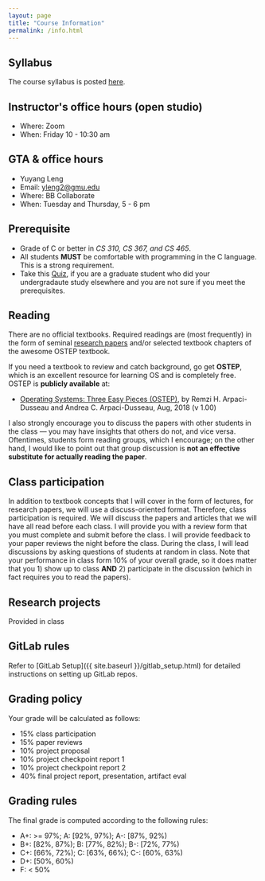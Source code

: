 ```yaml
---
layout: page
title: "Course Information"
permalink: /info.html
---
```


## Syllabus

The course syllabus is posted [here](https://cs.gmu.edu/media/syllabi/Spring2022/CS_571ChengY.html).

## Instructor's office hours (open studio)

* Where: Zoom
* When: Friday 10 - 10:30 am

## GTA & office hours

* Yuyang Leng
* Email: [yleng2@gmu.edu](mailto:yleng2@gmu.edu)
* Where: BB Collaborate
* When: Tuesday and Thursday, 5 - 6 pm



## Prerequisite

* Grade of C or better in *CS 310, CS 367, and CS 465*. 
* All students **MUST** be comfortable with programming in the C language. This is a strong requirement. 
* Take this [Quiz](https://docs.google.com/document/d/1NRL5eLQ-KqhZ6f1PSk-vAbaE9y7FKVnD-aXTCUfBlH8/edit?usp=sharing), if you are a graduate student who did your undergradaute study elsewhere and you are not sure if you meet the prerequisites.


## Reading

There are no official textbooks. Required readings are (most
frequently) in the form of seminal [research papers](./reading_list.html) and/or selected
textbook chapters of the awesome OSTEP textbook. 

If you need a textbook to review and catch background, go get **OSTEP**,
which is an excellent resource for learning OS and is completely
free. OSTEP is **publicly available** at: 

* [Operating Systems: Three Easy Pieces (OSTEP)](http://pages.cs.wisc.edu/~remzi/OSTEP/), by Remzi H. Arpaci-Dusseau and Andrea C. Arpaci-Dusseau, Aug, 2018 (v 1.00)

I also strongly encourage you to discuss the papers with other
students in the class — you may have insights that others do not, and
vice versa. Oftentimes, students form reading groups, which I
encourage; on the other hand, I would like to point out that group
discussion is **not an effective substitute for actually reading the
paper**.



## Class participation

In addition to textbook concepts that I will cover in the form of
lectures, for research papers, we will use a discuss-oriented format.
Therefore, class participation is required. We will discuss the
papers and articles that we will have all read before each class. I
will provide you with a review form that you must complete and submit
before the class. I will provide feedback to your paper reviews the
night before the class. During the class, I will lead discussions by
asking questions of students at random in class. Note that your
performance in class form 10% of your overall grade, so it does
matter that you 1) show up to class **AND** 2) participate in the
discussion (which in fact requires you to read the papers). 



## Research projects

Provided in class



## GitLab rules

Refer to [GitLab Setup]({{ site.baseurl }}/gitlab_setup.html) for
detailed instructions on setting up GitLab repos.




## Grading policy

Your grade will be calculated as follows:

* 15% class participation
* 15% paper reviews
* 10% project proposal
* 10% project checkpoint report 1
* 10% project checkpoint report 2
* 40% final project report, presentation, artifact eval

## Grading rules

The final grade is computed according to the following rules:

* A+: >= 97%; A: \[92%, 97%); A-: \[87%, 92%)
* B+: \[82%, 87%); B: \[77%, 82%); B-: \[72%, 77%)
* C+: \[66%, 72%); C: \[63%, 66%); C-: \[60%, 63%)
* D+: \[50%, 60%)
* F: < 50%

